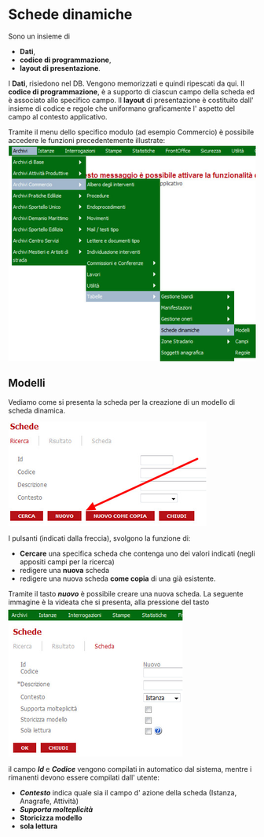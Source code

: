 # Schede dinamiche

Sono un insieme di 
* **Dati**, 
* **codice di programmazione**, 
* **layout di presentazione**.

I **Dati**, risiedono nel DB. Vengono memorizzati e quindi ripescati da qui.
Il **codice di programmazione**, è a supporto di ciascun campo della scheda ed è associato allo specifico campo.
Il **layout** di presentazione è costituito dall' insieme di codice e regole che uniformano graficamente l' aspetto del campo al contesto applicativo.

Tramite il menu dello specifico modulo (ad esempio Commercio) è possibile accedere le funzioni precedentemente illustrate:
![](/assets/mn_sk_dinamiche.jpg)

## Modelli
Vediamo come si presenta la scheda per la creazione di un modello di scheda dinamica.

![](/assets/sk_ricerca_sk_dinamiche.jpg)

I pulsanti (indicati dalla freccia), svolgono la funzione di:
* **Cercare** una specifica scheda che contenga uno dei valori indicati (negli appositi campi per la ricerca) 
* redigere una **nuova** scheda
* redigere una nuova scheda **come copia** di una già esistente.

Tramite il tasto **_nuovo_** è possibile creare una nuova scheda. La seguente immagine è la videata che si presenta, alla pressione del tasto
![](/assets/sk_nuovs_sheda.jpg)

il campo _**Id**_ e _**Codice**_ vengono compilati in automatico dal sistema, mentre i rimanenti devono essere compilati dall' utente:

* _**Contesto**_ indica quale sia il campo d' azione della scheda (Istanza, Anagrafe, Attività)
* _**Supporta molteplicità**_ 
* **Storicizza modello**
* **sola lettura**



